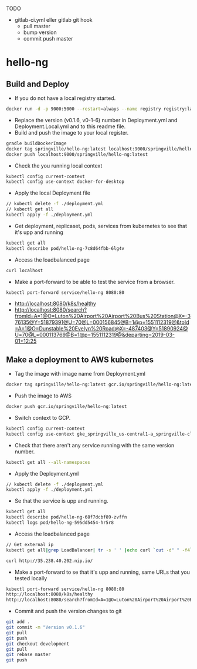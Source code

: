 TODO
* gitlab-ci.yml eller gitlab git hook
    * pull master
    * bump version
    * commit push master 












# hello-ng

## Build and Deploy

* If you do not have a local registry started.

```bash
docker run -d -p 9000:5000 --restart=always --name registry registry:latest
```

* Replace the version (v0.1.6, v0-1-6) number in Deployment.yml and Deployment.Local.yml and to this readme file.
* Build and push the image to your local register.

```bash
gradle buildDockerImage 
docker tag springville/hello-ng:latest localhost:9000/springville/hello-ng:latest
docker push localhost:9000/springville/hello-ng:latest
```

* Check the you running local context

```bash
kubectl config current-context
kubectl config use-context docker-for-desktop
```

* Apply the local Deployment file

```bash
// kubectl delete -f ./deployment.yml
// kubectl get all
kubectl apply -f ./deployment.yml
```

* Get deployment, replicaset, pods, services from kubernetes to see that it's upp and running

```bash
kubectl get all
kubectl describe pod/hello-ng-7c8d64fbb-6lg4v
```

* Access the loadbalanced page

```bash
curl localhost
```

* Make a port-forward to be able to test the service from a browser.

```bash
kubectl port-forward service/hello-ng 8080:80
```

* <http://localhost:8080/k8s/healthy>
* <http://localhost:8080/search?fromId=A=1@O=Luton%20Airport%20Airport%20Bus%20Station@X=-376135@Y=51879391@U=70@L=000156845@B=1@p=1551112319@&toId=A=1@O=Dunstable%20Evelyn%20Road@X=-487403@Y=51890924@U=70@L=000113769@B=1@p=1551112319@&departing=2019-03-01+12:25>

## Make a deployment to AWS kubernetes

* Tag the image with image name from Deployment.yml

```bash
docker tag springville/hello-ng:latest gcr.io/springville/hello-ng:latest
```

* Push the image to AWS

```bash
docker push gcr.io/springville/hello-ng:latest
```

* Switch context to GCP.

```bash
kubectl config current-context
kubectl config use-context gke_springville_us-central1-a_springville-cluster
```

* Check that there aren't any service running with the same version number.

```bash
kubectl get all --all-namespaces
```

* Apply the Deployment.yml

```bash
// kubectl delete -f ./deployment.yml
kubectl apply -f ./deployment.yml
```

* Se that the service is upp and running.

```bash
kubectl get all
kubectl describe pod/hello-ng-68f7dcbf89-zvffn 
kubectl logs pod/hello-ng-595dd5454-hr5r8 
```

* Access the loadbalanced page

```bash
// Get external ip  
kubectl get all|grep LoadBalancer| tr -s ' ' |echo curl `cut -d" " -f4`.nip.io

curl http://35.238.40.202.nip.io/
```

* Make a port-forward to se that it's upp and running, same URLs that you tested locally

```bash
kubectl port-forward service/hello-ng 8080:80
http://localhost:8080/k8s/healthy
http://localhost:8080/search?fromId=A=1@O=Luton%20Airport%20Airport%20Bus%20Station@X=-376135@Y=51879391@U=70@L=000156845@B=1@p=1551112319@&toId=A=1@O=Dunstable%20Evelyn%20Road@X=-487403@Y=51890924@U=70@L=000113769@B=1@p=1551112319@&departing=2019-03-01+12:25
```

* Commit and push the version changes to git

```bash
git add .
git commit -m "Version v0.1.6"
git pull
git push
git checkout development
git pull
git rebase master
git push
```